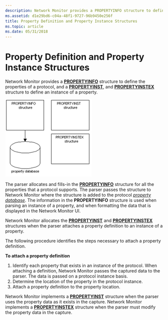 ```yaml
---
description: Network Monitor provides a PROPERTYINFO structure to define the properties of a protocol, and a PROPERTYINST, and PROPERTYINSTEX structure to define an instance of a property.
ms.assetid: d1e29bd6-c04a-48f1-9727-96b9450e256f
title: Property Definition and Property Instance Structures
ms.topic: article
ms.date: 05/31/2018
---
```


# Property Definition and Property Instance Structures

Network Monitor provides a [**PROPERTYINFO**](propertyinfo.md) structure to define the properties of a protocol, and a [**PROPERTYINST**](propertyinst.md), and [**PROPERTYINSTEX**](propertyinstex.md) structure to define an instance of a property.

![network monitor structures](images/property1.png)

The parser allocates and fills-in the [**PROPERTYINFO**](propertyinfo.md) structure for all the properties that a protocol supports. The parser passes the structure to Network Monitor where the structure is added to the protocol [*property database*](p.md). The information in the **PROPERTYINFO** structure is used when parsing an instance of a property, and when formatting the data that is displayed in the Network Monitor UI.

Network Monitor allocates the [**PROPERTYINST**](propertyinst.md) and [**PROPERTYINSTEX**](propertyinstex.md) structures when the parser attaches a property definition to an instance of a property.

The following procedure identifies the steps necessary to attach a property definition.

**To attach a property definition**

1.  Identify each property that exists in an instance of the protocol. When attaching a definition, Network Monitor passes the captured data to the parser. The data is passed on a protocol instance basis.
2.  Determine the location of the property in the protocol instance.
3.  Attach a property definition to the property location.

Network Monitor implements a [**PROPERTYINST**](propertyinst.md) structure when the parser uses the property data as it exists in the capture. Network Monitor implements a [**PROPERTYINSTEX**](propertyinstex.md) structure when the parser must modify the property data in the capture.

 

 



